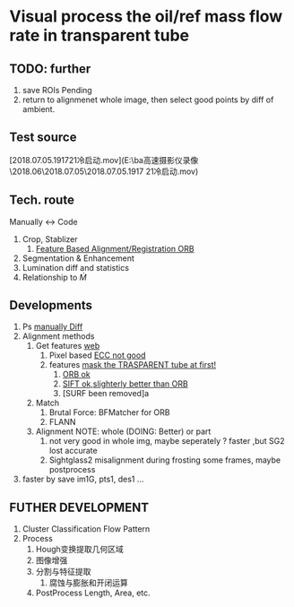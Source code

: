# Visual process the oil/ref mass flow rate in transparent tube

## TODO: further

1. save ROIs Pending
2. return to alignmenet whole image, then select good points by diff of ambient.

## Test source

[2018.07.05.191721冷启动.mov](E:\ba高速摄影仪录像\2018.06\2018.07.05\2018.07.05.1917 21冷启动.mov)

## Tech. route

Manually <-> Code

1. Crop, Stablizer
   1. [Feature Based Alignment/Registration ORB](https://learnopencv.com/image-alignment-feature-based-using-opencv-c-python/)
2. Segmentation & Enhancement
3. Lumination diff and statistics
4. Relationship to $\dot M$

## Developments

1. Ps [manually Diff](./Dev/PsPreTest/D0s-800s.png)
2. Alignment methods
   1. Get features [web](https://blog.csdn.net/qq_35497808/article/details/74999344)
      1. Pixel based [ECC not good](./Dev/ECC_D10s-0.jpg)
      2. features [mask the TRASPARENT tube at first!](https://stackoverflow.com/questions/42346761/opencv-python-feature-detection-how-to-provide-a-mask-sift)
         1. [ORB ok](./Dev/ORB_im2GDiff.jpg)
         2. [SIFT ok,slighterly better than ORB](./de/../Dev/SIFT_im2GDiff.jpg)
         3. [SURF been removed]a
   2. Match
      1. Brutal Force: BFMatcher for ORB
      2. FLANN
   3. Alignment NOTE: whole (DOING: Better) or part
      1. not very good in whole img, maybe seperately ? faster ,but SG2 lost accurate
      2. Sightglass2 misalignment during frosting some frames, maybe postprocess
3. faster by save im1G, pts1, des1 ...

## FUTHER DEVELOPMENT

1. Cluster Classification Flow Pattern
2. Process
   1. Hough变换提取几何区域
   2. 图像增强
   3. 分割与特征提取
      1. 腐蚀与膨胀和开闭运算
   4. PostProcess Length, Area, etc.
